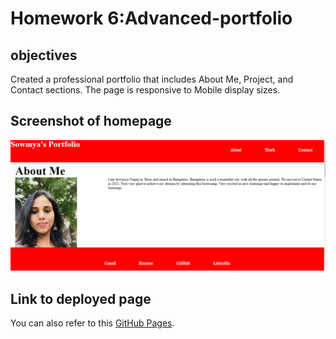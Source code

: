 # Homework 6:Advanced-portfolio

## objectives
Created a professional portfolio that includes About Me, Project, and Contact sections. The page is responsive to Mobile display sizes.


## Screenshot of homepage

![Here is a screen shot of the final page/homepage.](./assets/images/portfoliomainpage.png)


## Link to deployed page

You can also refer to this [GitHub Pages](https://sowmyanagayya.github.io/weather-dashboard/).

